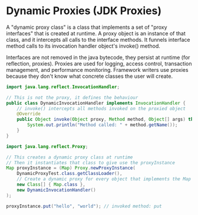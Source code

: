 # Dynamic Proxies (JDK Proxies)

A "dynamic proxy class" is a class that implements a set of "proxy interfaces" that is created at runtime.
A proxy object is an instance of that class, and it intercepts all calls to the interface methods.
It funnels interface method calls to its invocation handler object's invoke() method.

Interfaces are not removed in the java bytecode, they persist at runtime (for reflection, proxies).
Proxies are used for logging, access control, transaction management, and performance monitoring.
Framework writers use proxies because they don't know what concrete classes the user will create.

```java
import java.lang.reflect.InvocationHandler;

// This is not the proxy, it defines the behaviour
public class DynamicInvocationHandler implements InvocationHandler {
    // invoke() intercepts all methods invoked on the proxied object
    @Override
    public Object invoke(Object proxy, Method method, Object[] args) throws Throwable {
        System.out.println("Method called: " + method.getName());
    }
}

import java.lang.reflect.Proxy;

// This creates a dynamic proxy class at runtime 
// Then it instantiates that class to give use the proxyInstance
Map proxyInstance = (Map) Proxy.newProxyInstance(
    DynamicProxyTest.class.getClassLoader(),
    // Create a dynamic proxy for every object that implements the Map interface.
    new Class[] { Map.class },
    new DynamicInvocationHandler()
);

proxyInstance.put("hello", "world"); // invoked method: put
```
